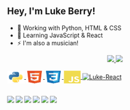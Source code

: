 ## Hey, I'm Luke Berry!

- 🔭 Working with Python, HTML & CSS
- 🌱 Learning JavaScript & React
- ⚡ I'm also a musician!

<div align='center'>
  <a href="https://beacons.ai/lukeberrypi">
  <img height="180em" src="https://github-readme-stats.vercel.app/api?username=lukeberrypi&show_icons=true&theme=tokyonight&include_all_commits=true&count_private=true"/>
  <img height="180em" src="https://github-readme-stats.vercel.app/api/top-langs/?username=lukeberrypi&layout=compact&langs_count=7&theme=tokyonight"/>
</div>

<div style="display: inline_block"><br>
  <img align="center" alt="Luke-Python" height="30" width="40" src="https://raw.githubusercontent.com/devicons/devicon/master/icons/python/python-original.svg">
  <img align="center" alt="Luke-HTML" height="30" width="40" src="https://raw.githubusercontent.com/devicons/devicon/master/icons/html5/html5-original.svg">
  <img align="center" alt="Luke-CSS" height="30" width="40" src="https://raw.githubusercontent.com/devicons/devicon/master/icons/css3/css3-original.svg">
  <img align="center" alt="Luke-Js" height="30" width="40" src="https://raw.githubusercontent.com/devicons/devicon/master/icons/javascript/javascript-plain.svg">
  <img align="center" alt="Luke-React" height="30" width="40" src="https://cdn.jsdelivr.net/gh/devicons/devicon/icons/react/react-original.svg">
</div>

##
  
<div align='left'>
  <a rel=”noopener noreferrer” href="https://instagram.com/lukeberrypi" target="_blank"><img src="https://img.shields.io/badge/-Instagram-%23E4405F?style=for-the-badge&logo=instagram&logoColor=white" target="_blank"></a>
  <a href="https://www.twitter.com/lukeberrypi" target="_blank"><img src="https://img.shields.io/badge/Twitter-1DA1F2?style=for-the-badge&logo=twitter&logoColor=white" target="_blank"></a>
  <a href="https://www.youtube.com/channel/UC-WZit4fMdh9_JNpoC2YUgw" target="_blank"><img src="https://img.shields.io/badge/YouTube-FF0000?style=for-the-badge&logo=youtube&logoColor=white" target="_blank"></a>
 <a href="https://open.spotify.com/artist/4ymHKBTThfeOL114lwCWPQ?si=Ru2vtuUDTzS0EVvKK7ILgg" target="_blank"><img src="https://img.shields.io/badge/Spotify-1ED760?&style=for-the-badge&logo=spotify&logoColor=white" target="_blank"></a>
  <a href="https://www.linkedin.com/in/luke-berry-2a7493160/" target="_blank"><img src="https://img.shields.io/badge/-LinkedIn-%230077B5?style=for-the-badge&logo=linkedin&logoColor=white" target="_blank"></a>
  <a href = "mailto:lukeberrypi@gmail.com"><img src="https://img.shields.io/badge/Gmail-D14836?style=for-the-badge&logo=gmail&logoColor=white" target="_blank"></a>
</div>

